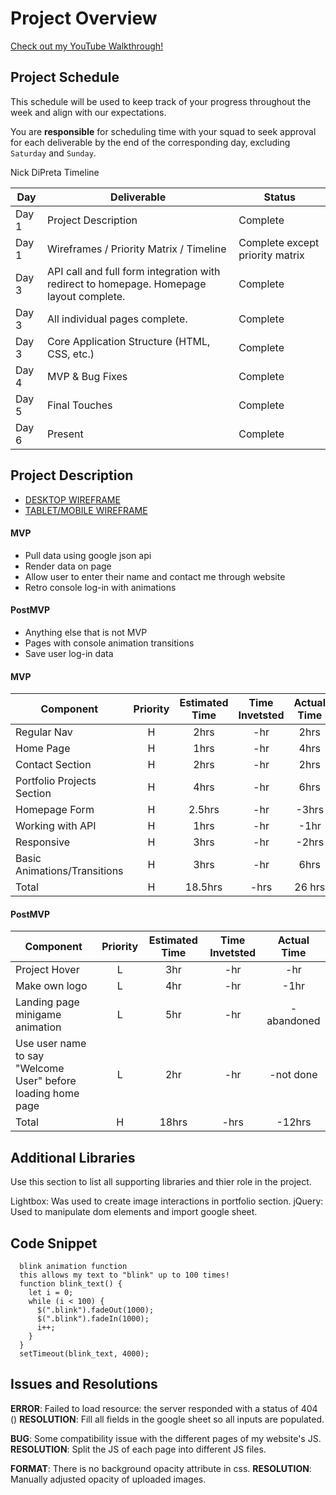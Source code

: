 # Project Overview

[Check out my YouTube Walkthrough!](https://youtu.be/8sMM1rnen7g)

## Project Schedule

This schedule will be used to keep track of your progress throughout the week and align with our expectations.  

You are **responsible** for scheduling time with your squad to seek approval for each deliverable by the end of the corresponding day, excluding `Saturday` and `Sunday`.

Nick DiPreta Timeline

|  Day | Deliverable | Status
|---|---| ---|
|Day 1| Project Description | Complete
|Day 1| Wireframes / Priority Matrix / Timeline | Complete except priority matrix
|Day 3| API call and full form integration with redirect to homepage. Homepage layout complete.| Complete
|Day 3| All individual pages complete.| Complete
|Day 3| Core Application Structure (HTML, CSS, etc.) | Complete
|Day 4| MVP & Bug Fixes | Complete
|Day 5| Final Touches | Complete
|Day 6| Present | Complete


## Project Description


- [DESKTOP WIREFRAME](https://s3.amazonaws.com/assets.mockflow.com/app/wireframepro/company/C06347e262ae94d0e865ba76b829ea4ab/projects/M9b82fde35f69fa5005cfb1f8b9a01b891591620460422/pages/0d7add27f3c941808853e10d92e7925e/image/0d7add27f3c941808853e10d92e7925e.png)
- [TABLET/MOBILE WIREFRAME](https://s3.amazonaws.com/assets.mockflow.com/app/wireframepro/company/C06347e262ae94d0e865ba76b829ea4ab/projects/M9b82fde35f69fa5005cfb1f8b9a01b891591620460422/pages/D2b41ddf6c274c4cb7355f03fc634c530/image/D2b41ddf6c274c4cb7355f03fc634c530.png)



#### MVP 

- Pull data using google json api
- Render data on page 
- Allow user to enter their name and contact me through website
- Retro console log-in with animations


#### PostMVP 

- Anything else that is not MVP
- Pages with console animation transitions 
- Save user log-in data


#### MVP
| Component | Priority | Estimated Time | Time Invetsted | Actual Time |
| --- | :---: |  :---: | :---: | :---: |
| Regular Nav | H | 2hrs | -hr | 2hrs|
| Home Page | H | 1hrs | -hr | 4hrs|
| Contact Section | H | 2hrs | -hr | 2hrs|
| Portfolio Projects Section | H | 4hrs | -hr | 6hrs|
| Homepage Form | H | 2.5hrs| -hr | -3hrs |
| Working with API | H | 1hrs| -hr | -1hr |
| Responsive | H | 3hrs | -hr | -2hrs|
| Basic Animations/Transitions | H | 3hrs | -hr | 6hrs|
| Total | H | 18.5hrs| -hrs | 26 hrs |

#### PostMVP
| Component | Priority | Estimated Time | Time Invetsted | Actual Time |
| --- | :---: |  :---: | :---: | :---: |
| Project Hover | L | 3hr | -hr | -hr|
| Make own logo | L | 4hr | -hr | -1hr|
| Landing page minigame animation | L | 5hr | -hr | -abandoned|
| Use user name to say "Welcome User" before loading home page | L | 2hr | -hr | -not done|
| Total | H | 18hrs| -hrs | -12hrs |

## Additional Libraries
 Use this section to list all supporting libraries and thier role in the project. 

 Lightbox: Was used to create image interactions in portfolio section.
 jQuery: Used to manipulate dom elements and import google sheet.

## Code Snippet

```
  blink animation function
  this allows my text to "blink" up to 100 times!
  function blink_text() {
    let i = 0;
    while (i < 100) {
      $(".blink").fadeOut(1000);
      $(".blink").fadeIn(1000);
      i++;
    }
  }
  setTimeout(blink_text, 4000);
```

## Issues and Resolutions
**ERROR**: Failed to load resource: the server responded with a status of 404 ()
**RESOLUTION**: Fill all fields in the google sheet so all inputs are populated.

**BUG**: Some compatibility issue with the different pages of my website's JS. 
**RESOLUTION**: Split the JS of each page into different JS files.

**FORMAT**: There is no background opacity attribute in css.
**RESOLUTION**: Manually adjusted opacity of uploaded images.
